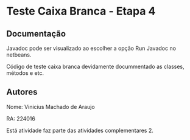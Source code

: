 # Teste Caixa Branca - Etapa 4

## Documentação

Javadoc pode ser visualizado ao escolher a opção Run Javadoc no netbeans.

Código de teste caixa branca devidamente docummentado as classes, métodos e etc.


## Autores

Nome: Vinicius Machado de Araujo

RA: 224016

Está atividade faz parte das atividades complementares 2.
